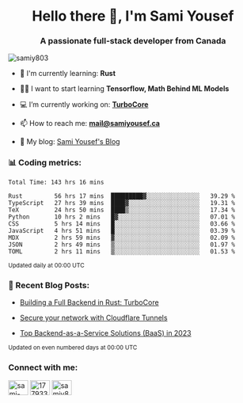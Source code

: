 <h1 align="center">Hello there 👋, I'm Sami Yousef</h1>
<h3 align="center">A passionate full-stack developer from Canada</h3>

<p align="left"> <img src="https://komarev.com/ghpvc/?username=samiy803&label=Profile%20views&color=0e75b6&style=flat" alt="samiy803" /> </p>

- 🌱 I'm currently learning: **Rust**

- 👨‍💻 I want to start learning **Tensorflow, Math Behind ML Models**

- 💻 I’m currently working on: **[TurboCore](https://github.com/samiy803/TurboCore)**

- 📫 How to reach me: **mail@samiyousef.ca**

- 📝 My blog: [Sami Yousef's Blog](https://blog.samiyousef.ca)

<h3 align="left">📊 Coding metrics:</h3>
<!--START_SECTION:waka-->

```text
Total Time: 143 hrs 16 mins

Rust         56 hrs 17 mins  █████████▓░░░░░░░░░░░░░░░   39.29 %
TypeScript   27 hrs 39 mins  ████▓░░░░░░░░░░░░░░░░░░░░   19.31 %
TeX          24 hrs 50 mins  ████▒░░░░░░░░░░░░░░░░░░░░   17.34 %
Python       10 hrs 2 mins   █▓░░░░░░░░░░░░░░░░░░░░░░░   07.01 %
CSS          5 hrs 14 mins   █░░░░░░░░░░░░░░░░░░░░░░░░   03.66 %
JavaScript   4 hrs 51 mins   █░░░░░░░░░░░░░░░░░░░░░░░░   03.39 %
MDX          2 hrs 59 mins   ▓░░░░░░░░░░░░░░░░░░░░░░░░   02.09 %
JSON         2 hrs 49 mins   ▒░░░░░░░░░░░░░░░░░░░░░░░░   01.97 %
TOML         2 hrs 11 mins   ▒░░░░░░░░░░░░░░░░░░░░░░░░   01.53 %
```

<!--END_SECTION:waka-->
<sup>Updated daily at 00:00 UTC</sup>

<h3 align="left">📝 Recent Blog Posts:</h3>

<!-- BLOG-POST-LIST:START -->
- [Building a Full Backend in Rust: TurboCore](https://blog.samiyousef.ca/building-a-full-backend-in-rust-turbocore/)

- [Secure your network with Cloudflare Tunnels](https://blog.samiyousef.ca/secure-your-network-with-cloudflare-tunnels/)

- [Top Backend-as-a-Service Solutions &lpar;BaaS&rpar; in 2023](https://blog.samiyousef.ca/comparing-backend-as-a-service-solutions-a-complete-guide/)
<!-- BLOG-POST-LIST:END -->
<sup>Updated on even numbered days at 00:00 UTC</sup>

<h3 align="left">Connect with me:</h3>
<p align="left">
<a href="https://linkedin.com/in/sami-yousef" target="blank"><img align="center" src="https://raw.githubusercontent.com/rahuldkjain/github-profile-readme-generator/master/src/images/icons/Social/linked-in-alt.svg" alt="sami-yousef" height="30" width="40" /></a>
<a href="https://stackoverflow.com/users/17793354" target="blank"><img align="center" src="https://raw.githubusercontent.com/rahuldkjain/github-profile-readme-generator/master/src/images/icons/Social/stack-overflow.svg" alt="17793354" height="30" width="40" /></a>
<a href="https://www.leetcode.com/samiy8030" target="blank"><img align="center" src="https://raw.githubusercontent.com/rahuldkjain/github-profile-readme-generator/master/src/images/icons/Social/leet-code.svg" alt="samiy8030" height="30" width="40" /></a>
</p>
